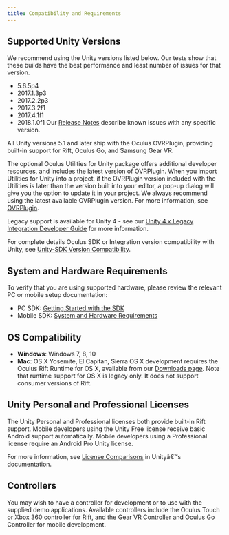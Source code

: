 ```yaml
---
title: Compatibility and Requirements
---
```

## Supported Unity Versions

We recommend using the Unity versions listed below. Our tests show that these builds have the best performance and least number of issues for that version.

* 5.6.5p4
* 2017.1.3p3
* 2017.2.2p3
* 2017.3.2f1
* 2017.4.1f1
* 2018.1.0f1
Our [Release Notes](/documentation/unity/latest/concepts/release-archive/ "This section describes changes for each version release.") describe known issues with any specific version.

All Unity versions 5.1 and later ship with the Oculus OVRPlugin, providing built-in support for Rift, Oculus Go, and Samsung Gear VR.

The optional Oculus Utilities for Unity package offers additional developer resources, and includes the latest version of OVRPlugin. When you import Utilities for Unity into a project, if the OVRPlugin version included with the Utilities is later than the version built into your editor, a pop-up dialog will give you the option to update it in your project. We always recommend using the latest available OVRPlugin version. For more information, see [OVRPlugin](/documentation/unity/latest/concepts/unity-utilities-overview/#unity-utilities-ovrplugin "OVRPlugin provides Rift and mobile support to the Unity Editor.").

Legacy support is available for Unity 4 - see our [Unity 4.x Legacy Integration Developer Guide](/documentation/unity/latest/concepts/book-integration-unity/ "The Unity Legacy Integration Developer Guide is designed to get you started with creating great VR experiences in Unity 4.") for more information.

For complete details Oculus SDK or Integration version compatibility with Unity, see [Unity-SDK Version Compatibility](/documentation/unity/latest/concepts/unity-sdk-version-compatibility/ "This reference describes the relationship between Unity versions, Oculus PC and Mobile SDKs, and Oculus Unity plugin and Utilities packages.").

## System and Hardware Requirements

To verify that you are using supported hardware, please review the relevant PC or mobile setup documentation:

* PC SDK: [Getting Started with the SDK](/documentation/pcsdk/latest/concepts/gsg-intro/)
* Mobile SDK: [System and Hardware Requirements](/documentation/mobilesdk/latest/concepts/mobile-reqs/)
## OS Compatibility

* **Windows**: Windows 7, 8, 10
* **Mac**: OS X Yosemite, El Capitan, Sierra
OS X development requires the Oculus Rift Runtime for OS X, available from our [Downloads page](/downloads/). Note that runtime support for OS X is legacy only. It does not support consumer versions of Rift.

## Unity Personal and Professional Licenses

The Unity Personal and Professional licenses both provide built-in Rift support. Mobile developers using the Unity Free license receive basic Android support automatically. Mobile developers using a Professional license require an Android Pro Unity license.

For more information, see [License Comparisons](http://unity3d.com/unity/licenses) in Unityâ€™s documentation.

## Controllers

You may wish to have a controller for development or to use with the supplied demo applications. Available controllers include the Oculus Touch or Xbox 360 controller for Rift, and the Gear VR Controller and Oculus Go Controller for mobile development.

